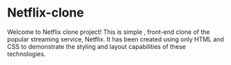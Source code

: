 # Netflix-clone
Welcome to Netflix clone project! This is simple , front-end clone of the popular streaming service, Netflix. It has been created using only HTML and CSS to demonstrate the styling and layout capabilities of these technologies.

